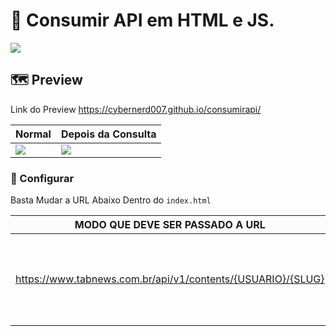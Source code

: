 # 🎄 Consumir API em HTML e JS.
![](https://img.shields.io/github/license/imzbf/md-editor-v3)

## 🗺 Preview

Link do Preview https://cybernerd007.github.io/consumirapi/

| Normal | Depois da Consulta |
| --- | --- |
| ![](https://user-images.githubusercontent.com/8114976/216854708-71f67088-03ba-4ab3-90f2-108af1403b13.png) | ![](https://user-images.githubusercontent.com/8114976/216854723-2bc12e92-07c6-4345-a0de-400f2267462b.png) |


### 🔩 Configurar

Basta Mudar a URL Abaixo Dentro do `index.html`

| MODO QUE DEVE SER PASSADO A URL | description |
| --- | --- |
| https://www.tabnews.com.br/api/v1/contents/{USUARIO}/{SLUG} |  Onde está `{USUARIO}`/`{SLUG}` devera ser substituido, Exemplo: Matrixs0beit/hackthebox-a-plataforma-que-voce-precisa-conhecer-para-estudar-pentest |
